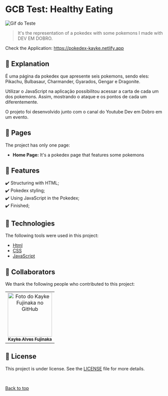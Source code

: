# GCB Test: Healthy Eating

<img src="./assets/img/Pokedex.gif" alt="Gif do Teste">

>  It's the representation of a pokedex with some pokemons I made with DEV EM DOBRO.

Check the Application: https://pokedex-kayke.netlify.app
## :page_facing_up: Explanation


É uma página da pokedex que apresente seis pokemons, sendo eles: Pikachu, Bulbasaur, Charmander, Gyarados, Gengar e Dragonite. 

Utilizar o JavaScript na aplicação possibilitou acessar a carta de cada um dos pokemons. Assim, mostrando o ataque e os pontos de cada um diferentemente.

O projeto foi desenvolvido junto com o canal do Youtube Dev em Dobro em um evento.

## 📁 Pages

The project has only one page:

- **Home Page:** It's a pokedex page that features some pokemons
## :dart: Features ##

:heavy_check_mark: Structuring with HTML;\
:heavy_check_mark: Pokedex styling;\
:heavy_check_mark: Using JavaScript in the Pokedex;\
:heavy_check_mark: Finished;

## :rocket: Technologies ##

The following tools were used in this project:

- [Html](https://developer.mozilla.org/pt-BR/docs/Web/HTML/Element/html/)  
- [CSS](https://developer.mozilla.org/pt-BR/docs/Web/CSS)  
- [JavaScript](https://developer.mozilla.org/pt-BR/docs/Web/JavaScript) 
## 🤝 Collaborators

We thank the following people who contributed to this project:

<table>
  <tr>
    <td align="center">
      <a href="#">
        <img src="https://avatars.githubusercontent.com/u/98772000?s=400&u=80de9af672be7f75cc7a546838552cf63d5b82fe&v=4" width="140px;" alt="Foto do Kayke Fujinaka no GitHub"/><br>
        <sub>
          <b>Kayke Alves Fujinaka</b>
        </sub>
      </a>
    </td>
  </tr>
</table>

## 📝 License

This project is under license. See the [LICENSE](LICENSE.md) file for more details.

&#xa0;

<a href="#top">Back to top</a>